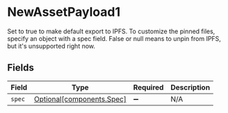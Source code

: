 # NewAssetPayload1

Set to true to make default export to IPFS. To customize the
pinned files, specify an object with a spec field. False or null
means to unpin from IPFS, but it's unsupported right now.



## Fields

| Field                                                        | Type                                                         | Required                                                     | Description                                                  |
| ------------------------------------------------------------ | ------------------------------------------------------------ | ------------------------------------------------------------ | ------------------------------------------------------------ |
| `spec`                                                       | [Optional[components.Spec]](../../models/components/spec.md) | :heavy_minus_sign:                                           | N/A                                                          |